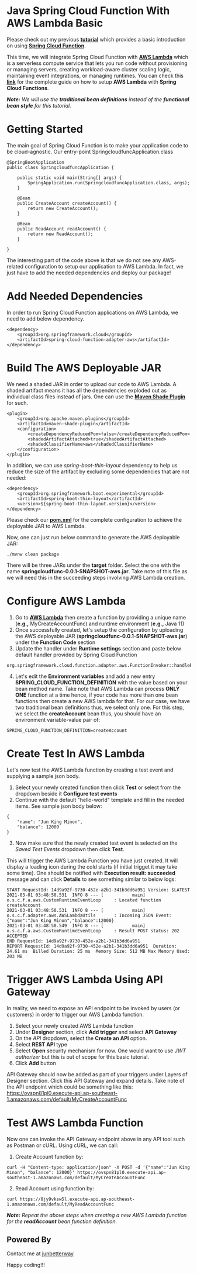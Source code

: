 # Java Spring Cloud Function With AWS Lambda Basic
Please check out my previous __[tutorial](https://github.com/junbetterway/spring-cloud-func-basic)__ which provides a basic introduction on using __[Spring Cloud Function](https://spring.io/projects/spring-cloud-function)__. 

This time, we will integrate Spring Cloud Function with __[AWS Lambda](https://aws.amazon.com/lambda/)__ which is a serverless compute service that lets you run code without provisioning or managing servers, creating workload-aware cluster scaling logic, maintaining event integrations, or managing runtimes. You can check this __[link](https://docs.spring.io/spring-cloud-function/docs/3.1.1/reference/html/spring-cloud-function.html#_aws_lambda)__ for the complete guide on how to setup __AWS Lambda__ with __Spring Cloud Functions__.

*__Note:__ We will use the __traditional bean definitions__ instead of the __functional bean style__ for this tutorial.*

# Getting Started
The main goal of Spring Cloud Function is to make your application code to be cloud-agnostic. Our entry-point SpringcloudfuncApplication.class

```
@SpringBootApplication
public class SpringcloudfuncApplication {

	public static void main(String[] args) {
		SpringApplication.run(SpringcloudfuncApplication.class, args); 
	}
	
	@Bean
	public CreateAccount createAccount() {
		return new CreateAccount();
	}

	@Bean
	public ReadAccount readAccount() {
		return new ReadAccount();
	}
	
}
```

The interesting part of the code above is that we do not see any AWS-related configuration to setup our application to AWS Lambda. In fact, we just have to add the needed dependencies and deploy our package!

# Add Needed Dependencies
In order to run Spring Cloud Function applications on AWS Lambda, we need to add below dependency.

```
<dependency>
    <groupId>org.springframework.cloud</groupId>
    <artifactId>spring-cloud-function-adapter-aws</artifactId>
</dependency>
```

# Build The AWS Deployable JAR
We need a shaded JAR in order to upload our code to AWS Lambda. A shaded artifact means it has all the dependencies exploded out as individual class files instead of jars. One can use the __[Maven Shade Plugin](https://maven.apache.org/plugins/maven-shade-plugin/)__ for such.

```
<plugin>
    <groupId>org.apache.maven.plugins</groupId>
    <artifactId>maven-shade-plugin</artifactId>
    <configuration>
        <createDependencyReducedPom>false</createDependencyReducedPom>
        <shadedArtifactAttached>true</shadedArtifactAttached>
        <shadedClassifierName>aws</shadedClassifierName>
    </configuration>
</plugin>
```

In addition, we can use *spring-boot-thin-layout* dependency to help us reduce the size of the artifact by excluding some dependencies that are not needed:

```
<dependency>
    <groupId>org.springframework.boot.experimental</groupId>
    <artifactId>spring-boot-thin-layout</artifactId>
    <version>${spring-boot-thin-layout.version}</version>
</dependency>
```

Please check our __[pom.xml](https://github.com/junbetterway/spring-cloud-func-aws-lambda-basic/blob/main/pom.xml)__ for the complete configuration to achieve the deployable JAR to AWS Lambda.

Now, one can just run below command to generate the AWS deployable JAR:

```
./mvnw clean package
```

There will be three JARs under the __target__ folder. Select the one with the name __springcloudfunc-0.0.1-SNAPSHOT-aws.jar__. Take note of this file as we will need this in the succeeding steps involving AWS Lambda creation.

# Configure AWS Lambda
1. Go to __[AWS Lambda](https://aws.amazon.com/lambda/)__ then create a function by providing a unique name (__e.g.,__ MyCreateAccountFunc) and runtime environment (__e.g.,__ Java 11)
2. Once successfully created, let's setup the configuration by uploading the AWS deployable JAR (__springcloudfunc-0.0.1-SNAPSHOT-aws.jar__) under the __Function Code__ section
3. Update the handler under __Runtime settings__ section and paste below default handler provided by Spring Cloud Function

```
org.springframework.cloud.function.adapter.aws.FunctionInvoker::handleRequest
```

4. Let's edit the __Environment variables__ and add a new entry __SPRING_CLOUD_FUNCTION_DEFINITION__ with the value based on your bean method name. Take note that AWS Lambda can process __ONLY ONE__ function at a time hence, if your code has more than one bean functions then create a new AWS lambda for that. For our case, we have two traditional bean definitions thus, we select only one. For this step, we select the __createAccount__ bean thus, you should have an environment variable-value pair of:

```
SPRING_CLOUD_FUNCTION_DEFINITION=createAccount
```

# Create Test In AWS Lambda
Let's now test the AWS Lambda function by creating a test event and supplying a sample json body.
1. Select your newly created function then click __Test__ or select from the dropdown beside it __Configure test events__
2. Continue with the default "hello-world" template and fill in the needed items. See sample json body below:

```
{
    "name": "Jun King Minon",
    "balance": 12000
}
```
3. Now make sure that the newly created test event is selected on the *Saved Test Events* dropdown then click __Test__.

This will trigger the AWS Lambda Function you have just created. It will display a loading icon during the cold starts (if initial trigget it may take some time). One should be notified with __Execution result: succeeded__ message and can click __Details__ to see something similar to below logs:

```
START RequestId: 14d9a92f-9730-452e-a2b1-341b3dd6a951 Version: $LATEST
2021-03-01 03:48:50.531  INFO 8 --- [           main] o.s.c.f.a.aws.CustomRuntimeEventLoop     : Located function createAccount
2021-03-01 03:48:50.531  INFO 8 --- [           main] o.s.c.f.adapter.aws.AWSLambdaUtils       : Incoming JSON Event: {"name":"Jun King Minon","balance":12000}
2021-03-01 03:48:50.549  INFO 8 --- [           main] o.s.c.f.a.aws.CustomRuntimeEventLoop     : Result POST status: 202 ACCEPTED
END RequestId: 14d9a92f-9730-452e-a2b1-341b3dd6a951
REPORT RequestId: 14d9a92f-9730-452e-a2b1-341b3dd6a951	Duration: 24.61 ms	Billed Duration: 25 ms	Memory Size: 512 MB	Max Memory Used: 203 MB	
```

# Trigger AWS Lambda Using API Gateway
In reality, we need to expose an API endpoint to be invoked by users (or customers) in order to trigger our AWS Lambda function.
1. Select your newly created AWS Lambda function
2. Under __Designer__ section, click __Add trigger__ and select __API Gateway__
3. On the *API* dropdown, select the __Create an API__ option.
4. Select __REST API__ type 
5. Select __Open__ security mechanism for now. One would want to use *JWT authorizer* but this is out of scope for this basic tutorial.
6. Click __Add__ button

API Gateway should now be added as part of your triggers under Layers of Designer section. Click this API Gateway and expand details. Take note of the API endpoint which could be something like this: https://ovspn81pl0.execute-api.ap-southeast-1.amazonaws.com/default/MyCreateAccountFunc

# Test AWS Lambda Function
Now one can invoke the API Gateway endpoint above in any API tool such as Postman or cURL. Using cURL, we can call:
1. Create Account function by:

```
curl -H "Content-type: application/json" -X POST -d '{"name":"Jun King Minon", "balance": 12000}' https://ovspn81pl0.execute-api.ap-southeast-1.amazonaws.com/default/MyCreateAccountFunc
```

2. Read Account using function by:

```
curl https://8jy9vksw5l.execute-api.ap-southeast-1.amazonaws.com/default/MyReadAccountFunc
```

*__Note:__ Repeat the above steps when creating a new AWS Lambda function for the __readAccount__ bean function definition.*

## Powered By
Contact me at [junbetterway](mailto:jkpminon12@yahoo.com)

Happy coding!!!
